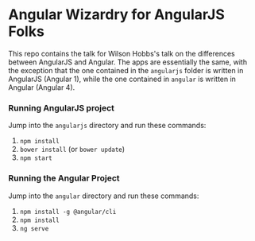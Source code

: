 # Angular Wizardry for AngularJS Folks

This repo contains the talk for Wilson Hobbs's talk on the differences between AngularJS and Angular. The apps are essentially the same, with the exception that the one contained in the `angularjs` folder is written in AngularJS (Angular 1), while the one contained in `angular` is written in Angular (Angular 4).

### Running AngularJS project
Jump into the `angularjs` directory and run these commands:
1. `npm install`
1. `bower install` (or `bower update`)
1. `npm start`

### Running the Angular Project
Jump into the `angular` directory and run these commands:
1. `npm install -g @angular/cli`
1. `npm install`
1. `ng serve`
